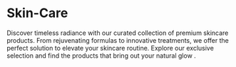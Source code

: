 # Skin-Care
Discover timeless radiance with our curated collection of premium skincare products. From rejuvenating formulas to innovative treatments, we offer the perfect solution to elevate your skincare routine. Explore our exclusive selection and find the products that bring out your natural glow .
